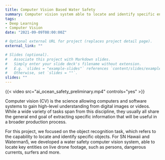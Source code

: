 ```yaml
---
title: Computer Vision Based Water Safety
summary: Computer vision system able to locate and identify specific entities on live drone footage, such as persons, dangerous currents and more.
tags:
- Deep Learning
- Computer Vision
date: "2021-09-09T08:00:00Z"

# Optional external URL for project (replaces project detail page).
external_link: ""

# Slides (optional).
#   Associate this project with Markdown slides.
#   Simply enter your slide deck's filename without extension.
#   E.g. `slides = "example-slides"` references `content/slides/example-slides.md`.
#   Otherwise, set `slides = ""`.
slides: ""
---
```


{{< video src="ai_ocean_safety_preliminary.mp4" controls="yes" >}}

Computer vision (CV) is the science allowing computers and software systems to gain high-level understanding from digital images or videos. While a wide variety of tasks span from this discipline, they usually all share the general end goal of extracting specific information that will be useful in a broader production process. 


For this project, we focused on the object recognition task, which refers to the capability to locate and identify specific objects. For SN Hawaii and Waterman5, we developed a water safety computer vision system, able to locate key entities on live drone footage, such as persons, dangerous currents, surfers and more.


